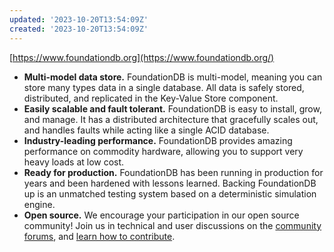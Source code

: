 ```yaml
---
updated: '2023-10-20T13:54:09Z'
created: '2023-10-20T13:54:09Z'
---
```

[https://www.foundationdb.org](https://www.foundationdb.org/)

-   **Multi-model data store.** FoundationDB is multi-model, meaning you can store many types data in a single database. All data is safely stored, distributed, and replicated in the Key-Value Store component.
-   **Easily scalable and fault tolerant.** FoundationDB is easy to install, grow, and manage. It has a distributed architecture that gracefully scales out, and handles faults while acting like a single ACID database.
-   **Industry-leading performance.** FoundationDB provides amazing performance on commodity hardware, allowing you to support very heavy loads at low cost.
-   **Ready for production.** FoundationDB has been running in production for years and been hardened with lessons learned. Backing FoundationDB up is an unmatched testing system based on a deterministic simulation engine.
-   **Open source.** We encourage your participation in our open source community! Join us in technical and user discussions on the [community forums](https://forums.foundationdb.org/), and [learn how to contribute](https://github.com/apple/foundationdb/blob/master/CONTRIBUTING.md#contributing-to-foundationdb).